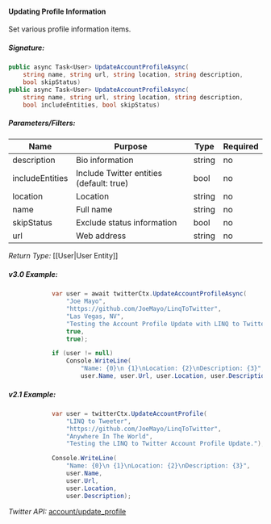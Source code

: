 #### Updating Profile Information

Set various profile information items.

##### Signature:

```c#
public async Task<User> UpdateAccountProfileAsync(
    string name, string url, string location, string description, 
    bool skipStatus)
public async Task<User> UpdateAccountProfileAsync(
    string name, string url, string location, string description, 
    bool includeEntities, bool skipStatus)
```

##### Parameters/Filters:

| Name | Purpose | Type | Required |
|------|---------|------|----------|
| description | Bio information | string | no |
| includeEntities | Include Twitter entities (default: true) | bool | no |
| location | Location | string | no |
| name | Full name | string | no |
| skipStatus | Exclude status information | bool | no |
| url | Web address | string | no |

*Return Type:* [[User|User Entity]]

##### v3.0 Example:

```c#
            var user = await twitterCtx.UpdateAccountProfileAsync(
                "Joe Mayo",
                "https://github.com/JoeMayo/LinqToTwitter",
                "Las Vegas, NV",
                "Testing the Account Profile Update with LINQ to Twitter.",
                true,
                true);

            if (user != null)
                Console.WriteLine(
                    "Name: {0}\n {1}\nLocation: {2}\nDescription: {3}",
                    user.Name, user.Url, user.Location, user.Description); 
```

##### v2.1 Example:

```c#
            var user = twitterCtx.UpdateAccountProfile(
                "LINQ to Tweeter",
                "https://github.com/JoeMayo/LinqToTwitter",
                "Anywhere In The World",
                "Testing the LINQ to Twitter Account Profile Update.");

            Console.WriteLine(
                "Name: {0}\n {1}\nLocation: {2}\nDescription: {3}",
                user.Name, 
                user.Url, 
                user.Location, 
                user.Description);
```

*Twitter API:* [account/update_profile](https://developer.twitter.com/en/docs/accounts-and-users/manage-account-settings/api-reference/post-account-update_profile)